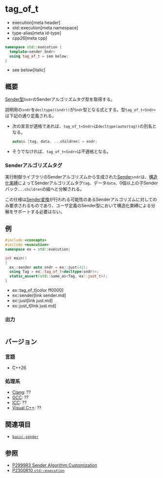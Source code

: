 # tag_of_t
* execution[meta header]
* std::execution[meta namespace]
* type-alias[meta id-type]
* cpp26[meta cpp]

```cpp
namespace std::execution {
  template<sender Sndr>
  using tag_of_t = see below;
}
```
* see below[italic]

## 概要
[Sender型](sender.md)`Sndr`のSenderアルゴリズムタグ型を取得する。

説明用の`sndr`を`decltype((sndr))`が`Sndr`型となる式とする。型`tag_of_t<Sndr>`は下記の通り定義される。

- 次の宣言が適格であれば、`tag_of_t<Sndr>`は`decltype(auto(tag))`の別名となる。

    ```cpp
    auto&& [tag, data, ...children] = sndr;
    ```

- そうでなければ、`tag_of_t<Sndr>`は不適格となる。


### Senderアルゴリズムタグ
実行制御ライブラリのSenderアルゴリズムから生成された[Sender](sender.md)`sndr`は、[構造化束縛](/lang/cpp17/structured_bindings.md)によってSenderアルゴリズムタグ`tag`、データ`data`、0個以上の子Senderパック`...children`の組へと分解される。

この仕様は[Sender変換](transform_sender.md)が行われる可能性のあるSenderアルゴリズムに対してのみ要求されるものであり、ユーザ定義のSender型において構造化束縛による分解をサポートする必要はない。


## 例
```cpp example
#include <concepts>
#include <execution>
namespace ex = std::execution;

int main()
{
  ex::sender auto sndr = ex::just(42);
  using Tag = ex::tag_of_t<decltype(sndr)>;
  static_assert(std::same_as<Tag, ex::just_t>);
}
```
* ex::tag_of_t[color ff0000]
* ex::sender[link sender.md]
* ex::just[link just.md]
* ex::just_t[link just.md]

### 出力
```
```


## バージョン
### 言語
- C++26

### 処理系
- [Clang](/implementation.md#clang): ??
- [GCC](/implementation.md#gcc): ??
- [ICC](/implementation.md#icc): ??
- [Visual C++](/implementation.md#visual_cpp): ??


## 関連項目
- [`basic-sender`](basic-sender.md)


## 参照
- [P2999R3 Sender Algorithm Customization](https://www.open-std.org/jtc1/sc22/wg21/docs/papers/2023/p2999r3.html)
- [P2300R10 `std::execution`](https://www.open-std.org/jtc1/sc22/wg21/docs/papers/2024/p2300r10.html)
